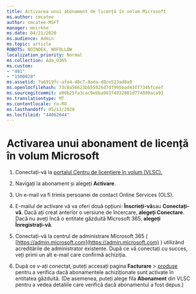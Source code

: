 ```yaml
---
title: Activarea unui abonament de licență în volum Microsoft
ms.author: cmcatee
author: cmcatee-MSFT
manager: mnirkhe
ms.date: 04/21/2020
ms.audience: Admin
ms.topic: article
ROBOTS: NOINDEX, NOFOLLOW
localization_priority: Normal
ms.collection: Adm_O365
ms.custom:
- "481"
- "1500028"
ms.assetid: 7a6919fc-afe4-40c7-8ada-d8ce523ad8a8
ms.openlocfilehash: 73c8a56623bb55926d7df995bad43ff734bfceef
ms.sourcegitcommit: a98b25fa3cac9ebba983f4932881d774880aca93
ms.translationtype: MT
ms.contentlocale: ro-RO
ms.lasthandoff: 05/13/2020
ms.locfileid: "44062044"
---
```

# <a name="activating-a-microsoft-volume-license-subscription"></a>Activarea unui abonament de licență în volum Microsoft

1. Conectați-vă la [portalul Centru de licențiere în volum (VLSC).](https://go.microsoft.com/fwlink/p/?LinkId=329762)

2. Navigați la abonament și alegeți **Activare**.

3. Un e-mail va fi trimis persoanei de contact Online Services (OLS).

4. E-mailul de activare vă va oferi două opțiuni: **Înscrieți-vă**sau **Conectați-vă**. Dacă ați creat anterior o versiune de încercare, **alegeți Conectare**. Dacă nu aveți încă o entitate găzduită Microsoft 365, **alegeți Înregistrați-vă**.

5. Conectați-vă la centrul de administrare Microsoft 365 ( [https://admin.microsoft.com](https://admin.microsoft.com) ) utilizând acreditările de administrator existente. După ce vă conectați cu succes, veți primi un alt e-mail care confirmă achiziția.

6. După ce v-ați conectat, puteți accesați pagina **Facturare** \> [produse](https://go.microsoft.com/fwlink/p/?linkid=842054) pentru a verifica dacă abonamentele achiziționate sunt activate în entitatea găzduită. (De asemenea, puteți alege fila **Abonament** din VLSC pentru a vedea detaliile care verifică dacă abonamentul a fost depus.)
